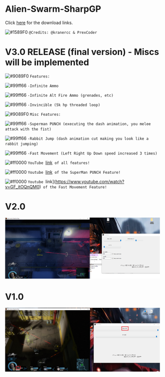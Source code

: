 # Alien-Swarm-SharpGP

Click [here](https://github.com/kranercc/Alien-Swarm-SharpGP/releases) for the download links.


![#1589F0](https://placehold.it/15/1589F0/000000?text=+) `@Credits: @kranercc & PrexCoder`

# V3.0 RELEASE (final version) - Miscs will be implemented
![#9089F0](https://placehold.it/15/9089F0/000000?text=+) `Features:`

![#99ff66](https://placehold.it/15/99ff66/000000?text=+) `-Infinite Ammo`

![#99ff66](https://placehold.it/15/99ff66/000000?text=+) `-Infinite Alt Fire Ammo (grenades, etc)`


![#99ff66](https://placehold.it/15/99ff66/000000?text=+) `-Invincible (5k hp threaded loop)`


![#9089F0](https://placehold.it/15/9089F0/000000?text=+) `Misc Features:`

![#99ff66](https://placehold.it/15/99ff66/000000?text=+) `-Superman PUNCH (executing the dash animation, you melee attack with the fist)`

![#99ff66](https://placehold.it/15/99ff66/000000?text=+) `-Rabbit Jump (dash animation cut making you look like a rabbit jumping)`

![#99ff66](https://placehold.it/15/99ff66/000000?text=+) `-Fast Movement (Left Right Up Down speed increased 3 times)`


![#ff0000](https://placehold.it/15/ff0000/000000?text=+) `YouTube `[link](https://www.youtube.com/watch?v=jb5zUBGb7_k)` of all features!`

![#ff0000](https://placehold.it/15/ff0000/000000?text=+) `Youtube `[link](https://www.youtube.com/watch?v=bUzMBxP6WPU)` of the SuperMan PUNCH Feature!`

![#ff0000](https://placehold.it/15/ff0000/000000?text=+) `Youtube `link](https://www.youtube.com/watch?v=GF_itOQnQM0)` of the Fast Movement Feature!`

# V2.0
![PICSP2](https://raw.githubusercontent.com/kranercc/Alien-Swarm-SharpGP/master/pictures/v2.png)

# V1.0
![PICSP](https://raw.githubusercontent.com/kranercc/Alien-Swarm-SharpGP/master/pictures/v1.png)

